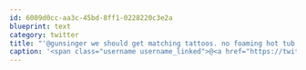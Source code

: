 ```yaml
---
id: 6009d0cc-aa3c-45bd-8ff1-0228220c3e2a
blueprint: text
category: twitter
title: "'@gunsinger we should get matching tattoos. no foaming hot tub parties in the sun"
caption: '<span class="username username_linked">@<a href="https://twitter.com/gunsinger" title="Cynthia Gunsinger">gunsinger</a></span> we should get matching tattoos. no foaming hot tub parties in the sun'
---
```

